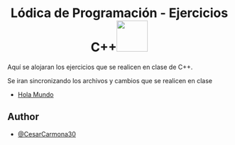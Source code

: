 <h1 align="center">Lódica de Programación - Ejercicios C++<img src="https://tenor.com/es-419/view/pokemon-gif-24403522" width="70"></h1>

Aquí se alojaran los ejercicios que se realicen en clase de C++.

Se iran sincronizando los archivos y cambios que se realicen en clase

* [Hola Mundo](https://github.com/CesarCarmona30/EjerciciosCpp/blob/main/helloWorld.cpp)

## Author

- [@CesarCarmona30](https://www.github.com/CesarCarmona30)
